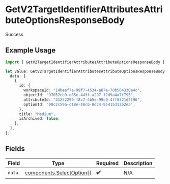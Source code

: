 # GetV2TargetIdentifierAttributesAttributeOptionsResponseBody

Success

## Example Usage

```typescript
import { GetV2TargetIdentifierAttributesAttributeOptionsResponseBody } from "attio-js/models/operations";

let value: GetV2TargetIdentifierAttributesAttributeOptionsResponseBody = {
  data: [
    {
      id: {
        workspaceId: "14beef7a-99f7-4534-a87e-70b564330a4c",
        objectId: "97052eb9-e65e-443f-a297-f2d9a4a7f795",
        attributeId: "41252299-f8c7-4b5e-99c9-4ff8321d2f96",
        optionId: "08c2c59a-c18e-40c6-8dc4-95415313b2ea",
      },
      title: "Medium",
      isArchived: false,
    },
  ],
};
```

## Fields

| Field                                                                | Type                                                                 | Required                                                             | Description                                                          |
| -------------------------------------------------------------------- | -------------------------------------------------------------------- | -------------------------------------------------------------------- | -------------------------------------------------------------------- |
| `data`                                                               | [components.SelectOption](../../models/components/selectoption.md)[] | :heavy_check_mark:                                                   | N/A                                                                  |